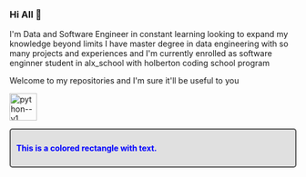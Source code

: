 ### Hi All 👋




I'm Data and Software Engineer in constant learning looking to expand my knowledge beyond limits I have master degree in data engineering with so many projects and experiences and  I'm currently enrolled as software enginner student in alx_school with holberton coding school program

Welcome to my repositories and I'm sure it'll be useful to you


<img width="48" height="48" src="https://img.icons8.com/color/48/python--v1.png" alt="python--v1"/><div style="background-color: #e0e0e0; padding: 10px; border: 2px solid #555; border-radius: 5px;">
  <p style="color: blue; font-weight: bold;">This is a colored rectangle with text.</p>
</div>

